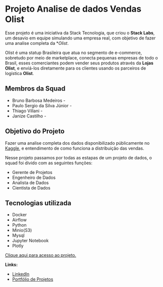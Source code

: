# Projeto Analise de dados Vendas Olist

Esse projeto é uma iniciativa da Stack Tecnologia, que criou o **Stack Labs**, um desavio em equipe simulando uma empresa real, com objetivo de fazer uma analise completa da **Olist*.

Olist é uma statup Brasileira que atua no segmento de e-commerce, sobretudo por meio de marketplace, conecta pequenas empresas de todo o Brasil, esses comerciantes podem vender seus produtos através da **Lojas Olist**, e enviá-los diretamente para os clientes usando os parceiros de logística **Olist**.

## Membros da Squad

* Bruno Barbosa Medeiros - 
* Paulo Sergio da Silva Júnior - 
* Thiago Villani - 
* Janize Castilho - 

## Objetivo do Projeto

Fazer uma analise completa dos dados disponibilizado públicamente no [Kaggle](https://www.kaggle.com/olistbr/brazilian-ecommerce), e entendimento de como funciona a distribuição das vendas.

Nesse projeto passamos por todas as estapas de um projeto de dados, o squad foi divido com as seguintes funções:

* Gerente de Projetos
* Engenheiro de Dados
* Analista de Dados
* Cientista de Dados

## Tecnologias utilizada

* Docker
* Airflow
* Python
* Minio(S3)
* Mysql
* Jupyter Notebook
* Plotly



[Clique aqui para acesso ao projeto.](https://github.com/villani31/Vendas_Olist/blob/main/Analise_De_Dados_Olist.ipynb)
  
**Links:**
* [LinkedIn](https://www.linkedin.com/in/thiagovillani)
* [Portfólio de Projetos](https://github.com/villani31/Data_Science)
